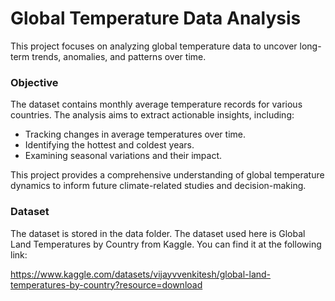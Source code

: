 # Global Temperature Data Analysis


This project focuses on analyzing global temperature data to uncover long-term trends, anomalies, and patterns over time.


### Objective
The dataset contains monthly average temperature records for various countries. The analysis aims to extract actionable insights, including:

   * Tracking changes in average temperatures over time.
   * Identifying the hottest and coldest years.
   * Examining seasonal variations and their impact.

This project provides a comprehensive understanding of global temperature dynamics to inform future climate-related studies and decision-making.


### Dataset

The dataset is stored in the data folder. The dataset used here is  Global Land Temperatures by Country from Kaggle. You can find it at the following link:

https://www.kaggle.com/datasets/vijayvvenkitesh/global-land-temperatures-by-country?resource=download
